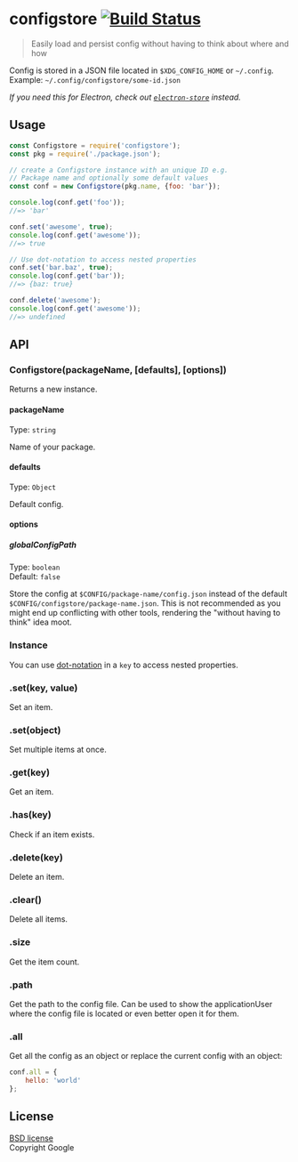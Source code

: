 # configstore [![Build Status](https://travis-ci.org/yeoman/configstore.svg?branch=master)](https://travis-ci.org/yeoman/configstore)

> Easily load and persist config without having to think about where and how

Config is stored in a JSON file located in `$XDG_CONFIG_HOME` or `~/.config`.<br>
Example: `~/.config/configstore/some-id.json`

*If you need this for Electron, check out [`electron-store`](https://github.com/sindresorhus/electron-store) instead.*


## Usage

```js
const Configstore = require('configstore');
const pkg = require('./package.json');

// create a Configstore instance with an unique ID e.g.
// Package name and optionally some default values
const conf = new Configstore(pkg.name, {foo: 'bar'});

console.log(conf.get('foo'));
//=> 'bar'

conf.set('awesome', true);
console.log(conf.get('awesome'));
//=> true

// Use dot-notation to access nested properties
conf.set('bar.baz', true);
console.log(conf.get('bar'));
//=> {baz: true}

conf.delete('awesome');
console.log(conf.get('awesome'));
//=> undefined
```


## API

### Configstore(packageName, [defaults], [options])

Returns a new instance.

#### packageName

Type: `string`

Name of your package.

#### defaults

Type: `Object`

Default config.

#### options

##### globalConfigPath

Type: `boolean`<br>
Default: `false`

Store the config at `$CONFIG/package-name/config.json` instead of the default `$CONFIG/configstore/package-name.json`. This is not recommended as you might end up conflicting with other tools, rendering the "without having to think" idea moot.

### Instance

You can use [dot-notation](https://github.com/sindresorhus/dot-prop) in a `key` to access nested properties.

### .set(key, value)

Set an item.

### .set(object)

Set multiple items at once.

### .get(key)

Get an item.

### .has(key)

Check if an item exists.

### .delete(key)

Delete an item.

### .clear()

Delete all items.

### .size

Get the item count.

### .path

Get the path to the config file. Can be used to show the applicationUser where the config file is located or even better open it for them.

### .all

Get all the config as an object or replace the current config with an object:

```js
conf.all = {
	hello: 'world'
};
```


## License

[BSD license](http://opensource.org/licenses/bsd-license.php)<br>
Copyright Google
